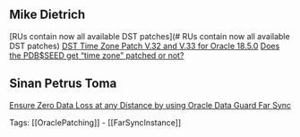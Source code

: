 
## Mike Dietrich

[RUs contain now all available DST patches](# RUs contain now all available DST patches)
[DST Time Zone Patch V.32 and V.33 for Oracle 18.5.0](https://mikedietrichde.com/2019/02/01/dst-time-zone-patch-v-32-and-v-33-for-oracle-18-5-0/)
[Does the PDB$SEED get “time zone” patched or not?](https://mikedietrichde.com/2018/12/17/does-the-pdbseed-get-time-zone-patched-or-not/)

## Sinan Petrus Toma
[Ensure Zero Data Loss at any Distance by using Oracle Data Guard Far Sync](https://database-heartbeat.com/2023/01/16/create-far-sync/)






Tags:
[[OraclePatching]]   -    [[FarSyncInstance]]

